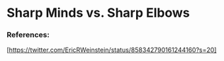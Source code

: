 # Sharp Minds vs. Sharp Elbows

### References:

[https://twitter.com/EricRWeinstein/status/858342790161244160?s=20]

